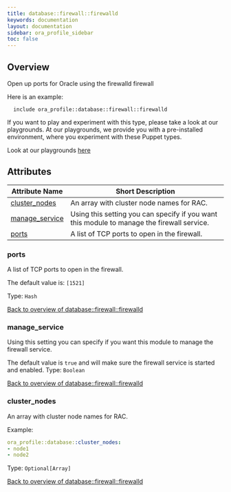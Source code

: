```yaml
---
title: database::firewall::firewalld
keywords: documentation
layout: documentation
sidebar: ora_profile_sidebar
toc: false
---
```

## Overview

Open up ports for Oracle using the firewalld firewall

Here is an example:

```puppet
  include ora_profile::database::firewall::firewalld
```




If you want to play and experiment with this type, please take a look at our playgrounds. At our playgrounds, 
we provide you with a pre-installed environment, where you experiment with these Puppet types.

Look at our playgrounds [here](/playgrounds#oracle)

## Attributes



Attribute Name                                                  | Short Description                                                                          |
--------------------------------------------------------------- | ------------------------------------------------------------------------------------------ |
[cluster_nodes](#database::firewall::firewalld_cluster_nodes)   | An array with cluster node names for RAC.                                                  |
[manage_service](#database::firewall::firewalld_manage_service) | Using this setting you can specify if you want this module to manage the firewall service. |
[ports](#database::firewall::firewalld_ports)                   | A list of TCP ports to open in the firewall.                                               |




### ports<a name='database::firewall::firewalld_ports'>

A list of TCP ports to open in the firewall.

The default value is: `[1521]`


Type: `Hash`


[Back to overview of database::firewall::firewalld](#attributes)

### manage_service<a name='database::firewall::firewalld_manage_service'>

Using this setting you can specify if you want this module to manage the firewall service.

The default value is `true` and will make sure the firewall service is started and enabled.
Type: `Boolean`


[Back to overview of database::firewall::firewalld](#attributes)

### cluster_nodes<a name='database::firewall::firewalld_cluster_nodes'>

An array with cluster node names for RAC.

Example:
```yaml
ora_profile::database::cluster_nodes:
- node1
- node2
```

Type: `Optional[Array]`


[Back to overview of database::firewall::firewalld](#attributes)
